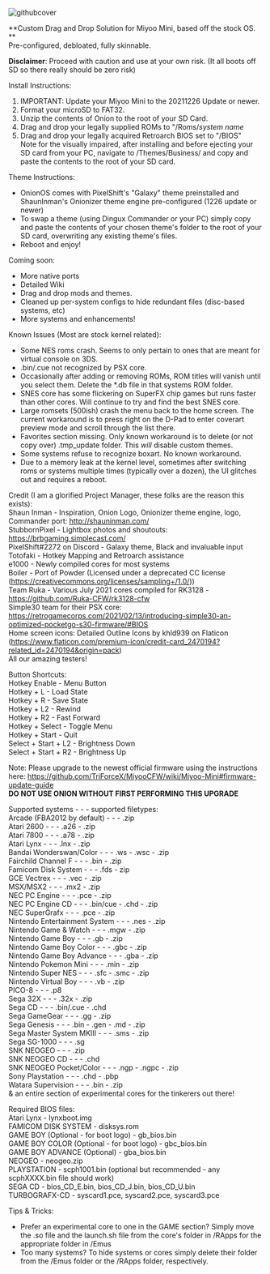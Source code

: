 ![githubcover](https://user-images.githubusercontent.com/85693713/148580152-0bc4aec1-310d-405c-8ab3-e7655991a7f3.png)

**Custom Drag and Drop Solution for Miyoo Mini, based off the stock OS.
**
<br>Pre-configured, debloated, fully skinnable.

**Disclaimer**: Proceed with caution and use at your own risk. (It all boots off SD so there really should be zero risk)

Install Instructions:
1. IMPORTANT: Update your Miyoo Mini to the 20211226 Update or newer.
2. Format your microSD to FAT32.
3. Unzip the contents of Onion to the root of your SD Card.
4. Drag and drop your legally supplied ROMs to "/Roms/*system name*
5. Drag and drop your legally acquired Retroarch BIOS set to "/BIOS"
<br>Note for the visually impaired, after installing and before ejecting your SD card from your PC, navigate to /Themes/Business/ and copy and paste the contents to the root of your SD card. 

Theme Instructions:
- OnionOS comes with PixelShift's "Galaxy" theme preinstalled and ShaunInman's Onionizer theme engine pre-configured (1226 update or newer)
- To swap a theme (using Dingux Commander or your PC) simply copy and paste the contents of your chosen theme's folder to the root of your SD card, overwriting any existing theme's files.
- Reboot and enjoy!

Coming soon:
- More native ports
- Detailed Wiki
- Drag and drop mods and themes.
- Cleaned up per-system configs to hide redundant files (disc-based systems, etc)
- More systems and enhancements!

Known Issues (Most are stock kernel related):
- Some NES roms crash. Seems to only pertain to ones that are meant for virtual console on 3DS.
- .bin/.cue not recognized by PSX core.
- Occasionally after adding or removing ROMs, ROM titles will vanish until you select them. Delete the *.db file in that systems ROM folder. 
- SNES core has some flickering on SuperFX chip games but runs faster than other cores. Will continue to try and find the best SNES core.
- Large romsets (500ish) crash the menu back to the home screen. The current workaround is to press right on the D-Pad to enter coverart preview mode and scroll through the list there.
- Favorites section missing. Only known workaround is to delete (or not copy over) .tmp_update folder. This *will* disable custom themes.
- Some systems refuse to recognize boxart. No known workaround.
- Due to a memory leak at the kernel level, sometimes after switching roms or systems multiple times (typically over a dozen), the UI glitches out and requires a reboot.

Credit (I am a glorified Project Manager, these folks are the reason this exists): 
<br>Shaun Inman - Inspiration, Onion Logo, Onionizer theme engine, logo, Commander port: http://shauninman.com/
<br>StubbornPixel - Lightbox photos and shoutouts: https://brbgaming.simplecast.com/
<br>PixelShift#2272 on Discord - Galaxy theme, Black and invaluable input
<br>Totofaki - Hotkey Mapping and Retroarch assistance
<br>e1000 - Newly compiled cores for most systems
<br>Boiler - Port of Powder (Licensed under a deprecated CC license (https://creativecommons.org/licenses/sampling+/1.0/))
<br>Team Ruka - Various July 2021 cores compiled for RK3128 - https://github.com/Ruka-CFW/rk3128-cfw
<br>Simple30 team for their PSX core: https://retrogamecorps.com/2021/02/13/introducing-simple30-an-optimized-pocketgo-s30-firmware/#BIOS
<br>Home screen icons: Detailed Outline Icons by khld939 on Flaticon (https://www.flaticon.com/premium-icon/credit-card_2470194?related_id=2470194&origin=pack)
<br>All our amazing testers!

Button Shortcuts:
<br>Hotkey Enable - Menu Button
<br>Hotkey + L - Load State
<br>Hotkey + R - Save State
<br>Hotkey + L2 - Rewind
<br>Hotkey + R2 - Fast Forward
<br>Hotkey + Select - Toggle Menu
<br>Hotkey + Start - Quit
<br>Select + Start + L2 - Brightness Down
<br>Select + Start + R2 - Brightness Up

Note: Please upgrade to the newest official firmware using the instructions here: https://github.com/TriForceX/MiyooCFW/wiki/Miyoo-Mini#firmware-update-guide 
<br>**DO NOT USE ONION WITHOUT FIRST PERFORMING THIS UPGRADE**

Supported systems - - - supported filetypes:<br>
Arcade (FBA2012 by default) - - - .zip<br>
Atari 2600 - - - .a26 - .zip<br>
Atari 7800 - - - .a78 - .zip<br>
Atari Lynx - - - .lnx - .zip<br>
Bandai Wonderswan/Color - - - .ws - .wsc - .zip<br>
Fairchild Channel F - - - .bin - .zip<br>
Famicom Disk System - - - .fds - zip<br>
GCE Vectrex - - - .vec - .zip<br>
MSX/MSX2 - - - .mx2 - .zip<br>
NEC PC Engine - - - .pce - .zip<br>
NEC PC Engine CD - - - .bin/cue - .chd - .zip<br>
NEC SuperGrafx - - - .pce - .zip<br>
Nintendo Entertainment System - - - .nes - .zip<br>
Nintendo Game & Watch - - - .mgw - .zip<br>
Nintendo Game Boy - - - .gb - .zip<br>
Nintendo Game Boy Color - - - .gbc - .zip<br>
Nintendo Game Boy Advance - - - .gba - .zip<br>
Nintendo Pokemon Mini - - - .min - .zip<br>
Nintendo Super NES - - - .sfc - .smc - .zip<br>
Nintendo Virtual Boy - - - .vb - .zip<br>
PICO-8 - - - .p8<br>
Sega 32X - - - .32x - .zip<br>
Sega CD - - - .bin/.cue - .chd<br>
Sega GameGear - - - .gg - .zip<br>
Sega Genesis - - - .bin - .gen - .md - .zip<br>
Sega Master System MKIII - - - .sms - .zip<br>
Sega SG-1000 - - - .sg<br>
SNK NEOGEO - - - .zip<br>
SNK NEOGEO CD - - - .chd<br>
SNK NEOGEO Pocket/Color - - - .ngp - .ngpc - .zip<br>
Sony Playstation - - - .chd - .pbp<br>
Watara Supervision - - - .bin - .zip<br>
& an entire section of experimental cores for the tinkerers out there!<br>

Required BIOS files:
<br>Atari Lynx - lynxboot.img
<br>FAMICOM DISK SYSTEM - disksys.rom
<br>GAME BOY (Optional - for boot logo) - gb_bios.bin
<br>GAME BOY COLOR (Optional - for boot logo) - gbc_bios.bin
<br>GAME BOY ADVANCE (Optional) - gba_bios.bin
<br>NEOGEO - neogeo.zip
<br>PLAYSTATION - scph1001.bin (optional but recommended - any scphXXXX.bin file should work)
<br>SEGA CD - bios_CD_E.bin, bios_CD_J.bin, bios_CD_U.bin
<br>TURBOGRAFX-CD - syscard1.pce, syscard2.pce, syscard3.pce

Tips & Tricks:
- Prefer an experimental core to one in the GAME section? Simply move the .so file and the launch.sh file from the core's folder in /RApps for the appropriate folder in /Emus
- Too many systems? To hide systems or cores simply delete their folder from the /Emus folder or the /RApps folder, respectively.
